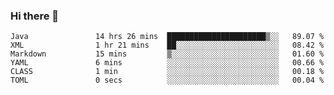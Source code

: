 ### Hi there 👋

<!--
**urzz/urzz** is a ✨ _special_ ✨ repository because its `README.md` (this file) appears on your GitHub profile.

Here are some ideas to get you started:

- 🔭 I’m currently working on ...
- 🌱 I’m currently learning ...
- 👯 I’m looking to collaborate on ...
- 🤔 I’m looking for help with ...
- 💬 Ask me about ...
- 📫 How to reach me: ...
- 😄 Pronouns: ...
- ⚡ Fun fact: ...
-->

<!--START_SECTION:waka-->

```text
Java               14 hrs 26 mins  ██████████████████████▒░░   89.07 %
XML                1 hr 21 mins    ██░░░░░░░░░░░░░░░░░░░░░░░   08.42 %
Markdown           15 mins         ▒░░░░░░░░░░░░░░░░░░░░░░░░   01.60 %
YAML               6 mins          ░░░░░░░░░░░░░░░░░░░░░░░░░   00.66 %
CLASS              1 min           ░░░░░░░░░░░░░░░░░░░░░░░░░   00.18 %
TOML               0 secs          ░░░░░░░░░░░░░░░░░░░░░░░░░   00.04 %
```

<!--END_SECTION:waka-->

